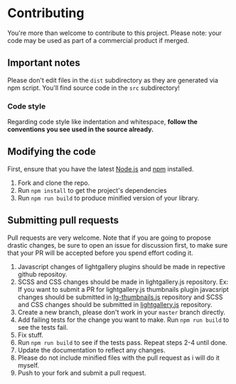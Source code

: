 # Contributing

You're more than welcome to contribute to this project. Please note: your code may be used as part of a commercial product if merged.

## Important notes
Please don't edit files in the `dist` subdirectory as they are generated via npm script. You'll find source code in the `src` subdirectory!

### Code style
Regarding code style like indentation and whitespace, **follow the conventions you see used in the source already.**

## Modifying the code
First, ensure that you have the latest [Node.js](http://nodejs.org/) and [npm](http://npmjs.org/) installed.

1. Fork and clone the repo.
1. Run `npm install` to get the project's dependencies
1. Run `npm run build` to produce minified version of your library.

## Submitting pull requests
Pull requests are very welcome. Note that if you are going to propose drastic changes, be sure to open an issue for discussion first, to make sure that your PR will be accepted before you spend effort coding it.

1. Javascript changes of lightgallery plugins should be made in repective github repositoy.
2. SCSS and CSS changes should be made in lightgallery.js repository. Ex: If you want to submit a PR for lightgallery.js thumbnails plugin javacsript changes should be submitted in [lg-thumbnails.js](https://github.com/sachinchoolur/lg-thumbnail.js) repository and SCSS and CSS changes should be submitted in [lightgallery.js](https://github.com/sachinchoolur/lightgallery.js) repository.
2. Create a new branch, please don't work in your `master` branch directly.
1. Add failing tests for the change you want to make. Run `npm run build` to see the tests fail.
1. Fix stuff.
1. Run `npm run build` to see if the tests pass. Repeat steps 2-4 until done.
1. Update the documentation to reflect any changes.
2. Please do not include minified files with the pull request as i will do it myself. 
1. Push to your fork and submit a pull request.
